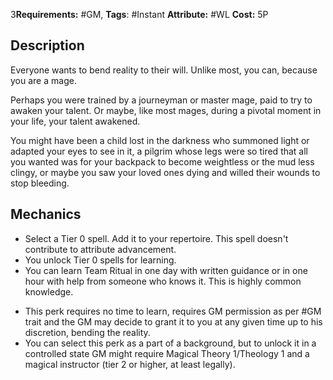 3**Requirements:** #GM, 
**Tags**: #Instant **Attribute:** #WL **Cost:** 5P

## Description

Everyone wants to bend reality to their will. Unlike most, you can, because you are a mage.

Perhaps you were trained by a journeyman or master mage, paid to try to awaken your talent. Or maybe, like most mages, during a pivotal moment in your life, your talent awakened.

You might have been a child lost in the darkness who summoned light or adapted your eyes to see in it, a pilgrim whose legs were so tired that all you wanted was for your backpack to become weightless or the mud less clingy, or maybe you saw your loved ones dying and willed their wounds to stop bleeding.

## Mechanics

- Select a Tier 0 spell. Add it to your repertoire. This spell doesn't contribute to attribute advancement.
- You unlock Tier 0 spells for learning.
- You can learn Team Ritual in one day with written guidance or in one hour with help from someone who knows it. This is highly common knowledge.
* This perk requires no time to learn, requires GM permission as per #GM trait and the GM may decide to grant it to you at any given time up to his discretion, bending the reality.
* You can select this perk as a part of a background, but to unlock it in a controlled state GM might require Magical Theory 1/Theology 1 and a magical instructor (tier 2 or higher, at least legally).
